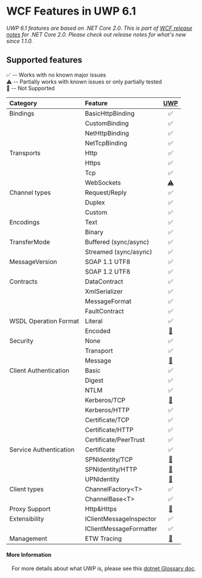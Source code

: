 WCF Features in UWP 6.1
======================================================
*UWP 6.1 features are based on .NET Core 2.0. This is part of [WCF release notes](https://github.com/dotnet/wcf/releases/tag/v2.0.0) for .NET Core 2.0. Please check out release notes for what's new since 1.1.0.*

Supported features
------------
:white_check_mark: -- Works with no known major issues  
:warning: --  Partially works with known issues or only partially tested  
:no_entry_sign: -- Not Supported  

| Category     |  Feature              |   [UWP](#platforms)                       |
| :-------     | :--------             | :------------:                      |
|Bindings      |BasicHttpBinding       |:white_check_mark:                   |
|              |CustomBinding          |:white_check_mark:                   |
|              |NetHttpBinding         |:white_check_mark:                   |
|              |NetTcpBinding          |:white_check_mark:                   |
|Transports    |Http                   |:white_check_mark:                   |
|              |Https                  |:white_check_mark:                   |
|              |Tcp                    |:white_check_mark:                   |
|              |WebSockets             |[:warning:](https://github.com/dotnet/wcf/releases/tag/v2.0.0)           |
|Channel types |Request/Reply          |:white_check_mark:                   |
|              |Duplex                 |:white_check_mark:                   |
|              |Custom                 |:white_check_mark:                   |
|Encodings     |Text                   |:white_check_mark:                   |
|              |Binary                 |:white_check_mark:                   |
|TransferMode  |Buffered (sync/async)  |:white_check_mark:                   |
|              |Streamed (sync/async)  |:white_check_mark:                   |
|MessageVersion|SOAP 1.1 UTF8          |:white_check_mark:                   |
|              |SOAP 1.2 UTF8          |:white_check_mark:                   |
|Contracts     |DataContract           |:white_check_mark:                   |
|              |XmlSerializer          |:white_check_mark:                   |
|              |MessageFormat          |:white_check_mark:                   |
|              |FaultContract          |:white_check_mark:                   |
|WSDL Operation Format     |Literal           |:white_check_mark:                   |
|              |Encoded          |[:no_entry_sign:](https://github.com/dotnet/wcf/releases/tag/v2.0.0)                   |
|Security      |None                   |:white_check_mark:                   |
|              |Transport              |:white_check_mark:                   |
|              |Message                |[:no_entry_sign:](https://github.com/dotnet/wcf/releases/tag/v2.0.0)     |
|Client Authentication|Basic           |:white_check_mark:                   |
|              |Digest                 |:white_check_mark:                   |
|              |NTLM                   |:white_check_mark:                   |
|              |Kerberos/TCP           |[:no_entry_sign:](https://github.com/dotnet/wcf/releases/tag/v2.0.0)     |
|              |Kerberos/HTTP          |:white_check_mark:                   |
|              |Certificate/TCP       |:white_check_mark:                   |
|              |Certificate/HTTP      |:white_check_mark:                   |
|              |Certificate/PeerTrust      |:white_check_mark:                   |
|Service Authentication|Certificate    |:white_check_mark:                   |
|              |SPNIdentity/TCP    |[:no_entry_sign:](https://github.com/dotnet/wcf/releases/tag/v2.0.0)          |
|              |SPNIdentity/HTTP    |[:no_entry_sign:](https://github.com/dotnet/wcf/releases/tag/v2.0.0)          |
|              |UPNIdentity    |[:no_entry_sign:](https://github.com/dotnet/wcf/releases/tag/v2.0.0)          |
|Client types  |ChannelFactory\<T\>    |:white_check_mark:                   |
|              |ChannelBase\<T\>       |:white_check_mark:                   |
|Proxy Support  |Http&Https    |[:no_entry_sign:](https://github.com/dotnet/wcf/releases/tag/v2.0.0)                   |
|Extensibility |IClientMessageInspector|:white_check_mark:                   |
|              |IClientMessageFormatter|:white_check_mark:                   |
|Management    |ETW Tracing            |[:no_entry_sign:](https://github.com/dotnet/wcf/releases/tag/v2.0.0)      |        


#### More Information
&ensp;&ensp;For more details about what UWP is, please see this [dotnet Glossary doc](https://github.com/dotnet/corefx/blob/master/Documentation/project-docs/glossary.md).
